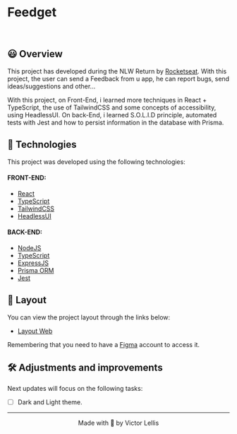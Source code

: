 # Feedget

<!--
# Preview, soon
<h1 align="center">
    <img alt="Feedget preview" title="Feedget Preview" src=".github/cover.svg" />
</h1> 
-->

<br>

## 😃 Overview

This project has developed during the NLW Return by [Rocketseat](https://rocketseat.com.br).
With this project, the user can send a Feedback from u app, he can report bugs, send ideas/suggestions and other...

With this project, on Front-End, i learned more techniques in React + TypeScript, the use of TailwindCSS and some concepts of accessibility, using HeadlessUI.
On back-End, i learned S.O.L.I.D principle, automated tests with Jest and how to persist information in the database with Prisma.

## 🧪 Technologies

This project was developed using the following technologies:

#### FRONT-END:
- [React](https://reactjs.org)
- [TypeScript](https://www.typescriptlang.org)
- [TailwindCSS](https://tailwindcss.com)
- [HeadlessUI](https://headlessui.dev)

#### BACK-END:
- [NodeJS](https://nodejs.org)
- [TypeScript](https://www.typescriptlang.org)
- [ExpressJS](https://expressjs.com)
- [Prisma ORM](https://www.prisma.io)
- [Jest](https://jestjs.io)

## 🔖 Layout

You can view the project layout through the links below:

- [Layout Web](https://www.figma.com/community/file/1102912516166573468/Feedback-Widget) 

Remembering that you need to have a [Figma](http://figma.com) account to access it.

## 🛠️ Adjustments and improvements

Next updates will focus on the following tasks:

- [ ] Dark and Light theme.

---

<p align="center">Made with 💜 by Victor Lellis</p>